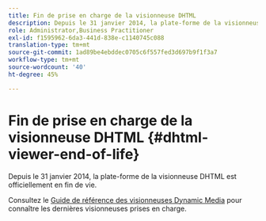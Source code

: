 ```yaml
---
title: Fin de prise en charge de la visionneuse DHTML
description: Depuis le 31 janvier 2014, la plate-forme de la visionneuse DHTML est officiellement en fin de vie.
role: Administrator,Business Practitioner
exl-id: f1595962-6da3-441d-838e-c1140745c088
translation-type: tm+mt
source-git-commit: 1ad89be4ebddec0705c6f557fed3d697b9f1f3a7
workflow-type: tm+mt
source-wordcount: '40'
ht-degree: 45%

---
```


# Fin de prise en charge de la visionneuse DHTML {#dhtml-viewer-end-of-life}

Depuis le 31 janvier 2014, la plate-forme de la visionneuse DHTML est officiellement en fin de vie.

Consultez le [Guide de référence des visionneuses Dynamic Media](https://experienceleague.adobe.com/docs/dynamic-media-developer-resources.html) pour connaître les dernières visionneuses prises en charge.
